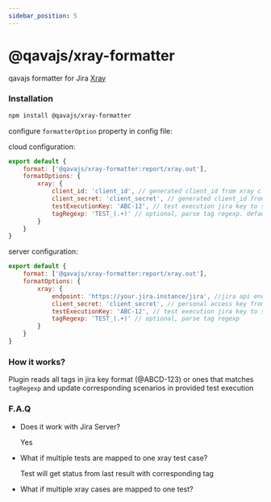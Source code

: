 ```yaml
---
sidebar_position: 5
---
```


# @qavajs/xray-formatter
qavajs formatter for Jira [Xray](https://docs.getxray.app/)

### Installation
```bash
npm install @qavajs/xray-formatter
```

configure `formatterOption` property in config file:

cloud configuration:
```javascript
export default {
    format: ['@qavajs/xray-formatter:report/xray.out'],
    formatOptions: {
        xray: {
            client_id: 'client_id', // generated client_id from xray cloud
            client_secret: 'client_secret', // generated client_id from xray client_secret
            testExecutionKey: 'ABC-12', // test execution jira key to send result
            tagRegexp: 'TEST_(.+)' // optional, parse tag regexp. default /@(.+-\d+)/
        }
    }
}
```

server configuration:
```javascript
export default {
    format: ['@qavajs/xray-formatter:report/xray.out'],
    formatOptions: {
        xray: {
            endpoint: 'https://your.jira.instance/jira', //jira api endpoint
            client_secret: 'client_secret', // personal access key from jira instance
            testExecutionKey: 'ABC-12', // test execution jira key to send result
            tagRegexp: 'TEST_(.+)' // optional, parse tag regexp
        }
    }
}
```

### How it works?
Plugin reads all tags in jira key format (@ABCD-123) or ones that matches `tagRegexp` and update corresponding scenarios in provided test execution

### F.A.Q
- Does it work with Jira Server?

  Yes

- What if multiple tests are mapped to one xray test case?

  Test will get status from last result with corresponding tag

- What if multiple xray cases are mapped to one test?
  